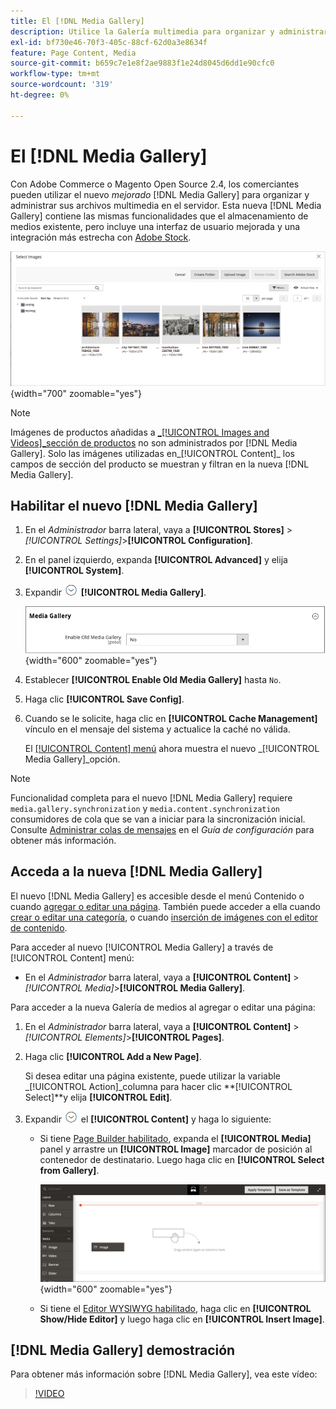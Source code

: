 ```yaml
---
title: El [!DNL Media Gallery]
description: Utilice la Galería multimedia para organizar y administrar los archivos multimedia en el servidor.
exl-id: bf730e46-70f3-405c-88cf-62d0a3e8634f
feature: Page Content, Media
source-git-commit: b659c7e1e8f2ae9883f1e24d8045d6dd1e90cfc0
workflow-type: tm+mt
source-wordcount: '319'
ht-degree: 0%

---
```


# El [!DNL Media Gallery]

Con Adobe Commerce o Magento Open Source 2.4, los comerciantes pueden utilizar el nuevo _mejorado_ [!DNL Media Gallery] para organizar y administrar sus archivos multimedia en el servidor. Esta nueva [!DNL Media Gallery] contiene las mismas funcionalidades que el almacenamiento de medios existente, pero incluye una interfaz de usuario mejorada y una integración más estrecha con [Adobe Stock][adobe-stock].

![Imágenes mostradas en la cuadrícula de la Galería multimedia](./assets/media-gallery-grid.png){width="700" zoomable="yes"}

>[!NOTE]
>
>Imágenes de productos añadidas a [_[!UICONTROL Images and Videos]_sección de productos](../catalog/product-image.md#upload-an-image) no son administrados por [!DNL Media Gallery]. Solo las imágenes utilizadas en_[!UICONTROL Content]_ los campos de sección del producto se muestran y filtran en la nueva [!DNL Media Gallery].

## Habilitar el nuevo [!DNL Media Gallery]

1. En el _Administrador_ barra lateral, vaya a **[!UICONTROL Stores]** > _[!UICONTROL Settings]_>**[!UICONTROL Configuration]**.

1. En el panel izquierdo, expanda **[!UICONTROL Advanced]** y elija **[!UICONTROL System]**.

1. Expandir ![Selector de expansión](../assets/icon-display-expand.png) **[!UICONTROL Media Gallery]**.

   ![Configuración avanzada: [!DNL Media Gallery]](./assets/system-media-gallery.png){width="600" zoomable="yes"}

1. Establecer **[!UICONTROL Enable Old Media Gallery]** hasta `No`.

1. Haga clic **[!UICONTROL Save Config]**.

1. Cuando se le solicite, haga clic en **[!UICONTROL Cache Management]** vínculo en el mensaje del sistema y actualice la caché no válida.

   El [[!UICONTROL Content] menú](/help/content-design/content-menu.md) ahora muestra el nuevo _[!UICONTROL Media Gallery]_opción.

>[!NOTE]
>
>Funcionalidad completa para el nuevo [!DNL Media Gallery] requiere `media.gallery.synchronization` y `media.content.synchronization` consumidores de cola que se van a iniciar para la sincronización inicial. Consulte [Administrar colas de mensajes](https://experienceleague.adobe.com/docs/commerce-operations/configuration-guide/message-queues/manage-message-queues.html) en el _Guía de configuración_ para obtener más información.

## Acceda a la nueva [!DNL Media Gallery]

El nuevo [!DNL Media Gallery] es accesible desde el menú Contenido o cuando [agregar o editar una página](/help/content-design/page-add.md). También puede acceder a ella cuando [crear o editar una categoría](/help/catalog/category-create.md), o cuando [inserción de imágenes con el editor de contenido](/help/content-design/editor-insert-image.md).

Para acceder al nuevo [!UICONTROL Media Gallery] a través de [!UICONTROL Content] menú:

- En el _Administrador_ barra lateral, vaya a **[!UICONTROL Content]** > _[!UICONTROL Media]_>**[!UICONTROL Media Gallery]**.

Para acceder a la nueva Galería de medios al agregar o editar una página:

1. En el _Administrador_ barra lateral, vaya a **[!UICONTROL Content]** > _[!UICONTROL Elements]_>**[!UICONTROL Pages]**.

1. Haga clic **[!UICONTROL Add a New Page]**.

   Si desea editar una página existente, puede utilizar la variable _[!UICONTROL Action]_columna para hacer clic **[!UICONTROL Select]**y elija **[!UICONTROL Edit]**.

1. Expandir ![Selector de expansión](../assets/icon-display-expand.png) el **[!UICONTROL Content]** y haga lo siguiente:

   - Si tiene [Page Builder habilitado](../page-builder/setup.md), expanda el **[!UICONTROL Media]** panel y arrastre un **[!UICONTROL Image]** marcador de posición al contenedor de destinatario. Luego haga clic en **[!UICONTROL Select from Gallery]**.

     ![Arrastrar imagen al escenario](./assets/pb-media-image-drag.png){width="600" zoomable="yes"}

   - Si tiene el [Editor WYSIWYG habilitado](/help/content-design/editor.md), haga clic en **[!UICONTROL Show/Hide Editor]** y luego haga clic en **[!UICONTROL Insert Image]**.

## [!DNL Media Gallery] demostración

Para obtener más información sobre [!DNL Media Gallery], vea este vídeo:

>[!VIDEO](https://video.tv.adobe.com/v/343785?quality=12)

[adobe-stock]: https://stock.adobe.com

